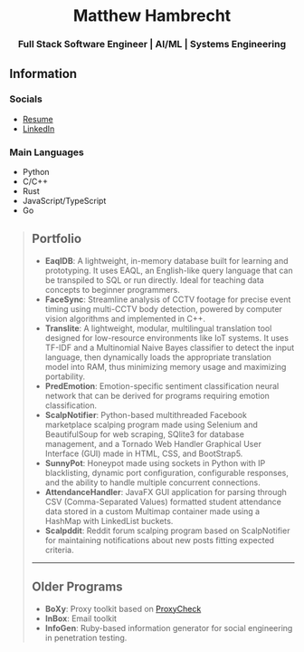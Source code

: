 <h1 align="center">Matthew Hambrecht</h1>
<h3 align="center">Full Stack Software Engineer | AI/ML | Systems Engineering</h3>

## Information
### Socials
- [Resume](./Matt%20Hambrecht%20-%20Resume%20(SWE)%20(2025).pdf)
- [LinkedIn](https://linkedin.com/in/matt-hambrecht)
### Main Languages
- Python
- C/C++
- Rust
- JavaScript/TypeScript
- Go

> ## Portfolio
> - **EaqlDB**: A lightweight, in-memory database built for learning and prototyping. It uses EAQL, an English-like query language that can be transpiled to SQL or run directly. Ideal for teaching data concepts to beginner programmers.
> - **FaceSync**: Streamline analysis of CCTV footage for precise event timing using multi-CCTV body detection, powered by computer vision algorithms and implemented in C++.
> - **Translite**: A lightweight, modular, multilingual translation tool designed for low-resource environments like IoT systems. It uses TF-IDF and a Multinomial Naive Bayes classifier to detect the input language, then dynamically loads the appropriate translation model into RAM, thus minimizing memory usage and maximizing portability.
> - **PredEmotion**: Emotion-specific sentiment classification neural network that can be derived for programs requiring emotion classification.
> - **ScalpNotifier**: Python-based multithreaded Facebook marketplace scalping program made using Selenium and BeautifulSoup for web scraping, SQlite3 for database management, and a Tornado Web Handler Graphical User Interface (GUI) made in HTML, CSS, and BootStrap5.
> - **SunnyPot**: Honeypot made using sockets in Python with IP blacklisting, dynamic port configuration, configurable responses, and the ability to handle multiple concurrent connections.
> - **AttendanceHandler**: JavaFX GUI application for parsing through CSV (Comma-Separated Values) formatted student attendance data stored in a custom Multimap container made using a HashMap with LinkedList buckets. 
> - **Scalpddit**: Reddit forum scalping program based on ScalpNotifier for maintaining notifications about new posts fitting expected criteria.
> ---
> ## Older Programs
> - **BoXy**: Proxy toolkit based on [ProxyCheck](http://www.corpit.ru/mjt/proxycheck)
> - **InBox**: Email toolkit
> - **InfoGen**: Ruby-based information generator for social engineering in penetration testing.
